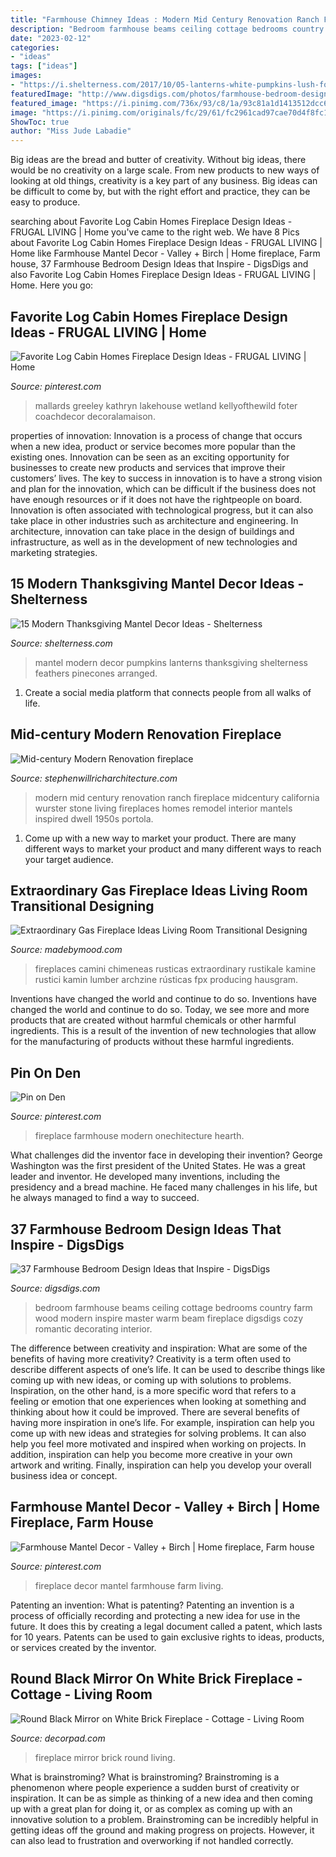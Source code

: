 ```yaml
---
title: "Farmhouse Chimney Ideas : Modern Mid Century Renovation Ranch Fireplace Midcentury California Wurster Stone Living Fireplaces Homes Remodel Interior Mantels Inspired Dwell 1950s Portola"
description: "Bedroom farmhouse beams ceiling cottage bedrooms country farm wood modern inspire master warm beam fireplace digsdigs cozy romantic decorating interior"
date: "2023-02-12"
categories:
- "ideas"
tags: ["ideas"]
images:
- "https://i.shelterness.com/2017/10/05-lanterns-white-pumpkins-lush-foliage-for-a-neutrla-modern-mantel.jpg"
featuredImage: "http://www.digsdigs.com/photos/farmhouse-bedroom-design-ideas-that-inspire-31.jpg"
featured_image: "https://i.pinimg.com/736x/93/c8/1a/93c81a1d1413512dcc68971fc1fa5850.jpg"
image: "https://i.pinimg.com/originals/fc/29/61/fc2961cad97cae70d4f8fc17585075a6.jpg"
ShowToc: true
author: "Miss Jude Labadie"
---
```



Big ideas are the bread and butter of creativity. Without big ideas, there would be no creativity on a large scale. From new products to new ways of looking at old things, creativity is a key part of any business. Big ideas can be difficult to come by, but with the right effort and practice, they can be easy to produce.

	

		
searching about Favorite Log Cabin Homes Fireplace Design Ideas - FRUGAL LIVING | Home you've came to the right web. We have 8 Pics about Favorite Log Cabin Homes Fireplace Design Ideas - FRUGAL LIVING | Home like Farmhouse Mantel Decor - Valley + Birch | Home fireplace, Farm house, 37 Farmhouse Bedroom Design Ideas that Inspire - DigsDigs and also Favorite Log Cabin Homes Fireplace Design Ideas - FRUGAL LIVING | Home. Here you go:
		
    
## Favorite Log Cabin Homes Fireplace Design Ideas - FRUGAL LIVING | Home

<img loading=lazy src="https://i.pinimg.com/originals/84/28/bb/8428bb16ee0de10ea5069393e8f54342.jpg" onerror="this.onerror=null;this.src='https://tse1.mm.bing.net/th?id=OIP.ZwiIn9HZuQIFUvgDet_CvAHaKF&amp;pid=15.1';" alt="Favorite Log Cabin Homes Fireplace Design Ideas - FRUGAL LIVING | Home">

_Source: pinterest.com_

>mallards greeley kathryn lakehouse wetland kellyofthewild foter coachdecor decoralamaison. 

	

properties of innovation:
Innovation is a process of change that occurs when a new idea, product or service becomes more popular than the existing ones. Innovation can be seen as an exciting opportunity for businesses to create new products and services that improve their customers’ lives. The key to success in innovation is to have a strong vision and plan for the innovation, which can be difficult if the business does not have enough resources or if it does not have the rightpeople on board.
Innovation is often associated with technological progress, but it can also take place in other industries such as architecture and engineering. In architecture, innovation can take place in the design of buildings and infrastructure, as well as in the development of new technologies and marketing strategies.

    
## 15 Modern Thanksgiving Mantel Decor Ideas - Shelterness

<img loading=lazy src="https://i.shelterness.com/2017/10/05-lanterns-white-pumpkins-lush-foliage-for-a-neutrla-modern-mantel.jpg" onerror="this.onerror=null;this.src='https://tse1.mm.bing.net/th?id=OIP.5gDpIWaSNWEvLRWPj2lb7AHaIu&amp;pid=15.1';" alt="15 Modern Thanksgiving Mantel Decor Ideas - Shelterness">

_Source: shelterness.com_

>mantel modern decor pumpkins lanterns thanksgiving shelterness feathers pinecones arranged. 

	

1. Create a social media platform that connects people from all walks of life. 

    
## Mid-century Modern Renovation Fireplace

<img loading=lazy src="https://stephenwillricharchitecture.com/wp-content/uploads/2015/05/modern-fireplace.jpg" onerror="this.onerror=null;this.src='https://tse3.mm.bing.net/th?id=OIP.dt0zFK0BtuscxSMTkTdtIwHaE7&amp;pid=15.1';" alt="Mid-century Modern Renovation fireplace">

_Source: stephenwillricharchitecture.com_

>modern mid century renovation ranch fireplace midcentury california wurster stone living fireplaces homes remodel interior mantels inspired dwell 1950s portola. 

	

1. Come up with a new way to market your product. There are many different ways to market your product and many different ways to reach your target audience.

    
## Extraordinary Gas Fireplace Ideas Living Room Transitional Designing

<img loading=lazy src="https://madebymood.com/wp-content/uploads/2018/06/Other-gas-fireplace-ideas-Living-Room-Traditional-with-coffered-ceiling-craftsman-living-room-768x658.jpg" onerror="this.onerror=null;this.src='https://tse3.mm.bing.net/th?id=OIP.DaDBiTZ9rzOW89WDwAMtmAHaGW&amp;pid=15.1';" alt="Extraordinary Gas Fireplace Ideas Living Room Transitional Designing">

_Source: madebymood.com_

>fireplaces camini chimeneas rusticas extraordinary rustikale kamine rustici kamin lumber archzine rústicas fpx producing hausgram. 

	

Inventions have changed the world and continue to do so.
Inventions have changed the world and continue to do so. Today, we see more and more products that are created without harmful chemicals or other harmful ingredients. This is a result of the invention of new technologies that allow for the manufacturing of products without these harmful ingredients.

    
## Pin On Den

<img loading=lazy src="https://i.pinimg.com/originals/fc/29/61/fc2961cad97cae70d4f8fc17585075a6.jpg" onerror="this.onerror=null;this.src='https://tse2.mm.bing.net/th?id=OIP.JK8oaQ3SZmadEDUf1P1tFQHaKb&amp;pid=15.1';" alt="Pin on Den">

_Source: pinterest.com_

>fireplace farmhouse modern onechitecture hearth. 

	

What challenges did the inventor face in developing their invention?
George Washington was the first president of the United States. He was a great leader and inventor. He developed many inventions, including the presidency and a bread machine. He faced many challenges in his life, but he always managed to find a way to succeed.

    
## 37 Farmhouse Bedroom Design Ideas That Inspire - DigsDigs

<img loading=lazy src="http://www.digsdigs.com/photos/farmhouse-bedroom-design-ideas-that-inspire-31.jpg" onerror="this.onerror=null;this.src='https://tse1.mm.bing.net/th?id=OIP.2XvDGyymkOkaJFU8d8dp9QHaKt&amp;pid=15.1';" alt="37 Farmhouse Bedroom Design Ideas that Inspire - DigsDigs">

_Source: digsdigs.com_

>bedroom farmhouse beams ceiling cottage bedrooms country farm wood modern inspire master warm beam fireplace digsdigs cozy romantic decorating interior. 

	

The difference between creativity and inspiration: What are some of the benefits of having more creativity?
Creativity is a term often used to describe different aspects of one’s life. It can be used to describe things like coming up with new ideas, or coming up with solutions to problems. Inspiration, on the other hand, is a more specific word that refers to a feeling or emotion that one experiences when looking at something and thinking about how it could be improved.
There are several benefits of having more inspiration in one’s life. For example, inspiration can help you come up with new ideas and strategies for solving problems. It can also help you feel more motivated and inspired when working on projects. In addition, inspiration can help you become more creative in your own artwork and writing. Finally, inspiration can help you develop your overall business idea or concept.

    
## Farmhouse Mantel Decor - Valley + Birch | Home Fireplace, Farm House

<img loading=lazy src="https://i.pinimg.com/736x/93/c8/1a/93c81a1d1413512dcc68971fc1fa5850.jpg" onerror="this.onerror=null;this.src='https://tse4.mm.bing.net/th?id=OIP.PyaT7jcpFbS_wkjxRXKYbAHaJ3&amp;pid=15.1';" alt="Farmhouse Mantel Decor - Valley + Birch | Home fireplace, Farm house">

_Source: pinterest.com_

>fireplace decor mantel farmhouse farm living. 

	

Patenting an invention: What is patenting?
Patenting an invention is a process of officially recording and protecting a new idea for use in the future. It does this by creating a legal document called a patent, which lasts for 10 years. Patents can be used to gain exclusive rights to ideas, products, or services created by the inventor.

    
## Round Black Mirror On White Brick Fireplace - Cottage - Living Room

<img loading=lazy src="https://cdn.decorpad.com/photos/2019/01/14/white-brick-fireplace-with-round-black-mirror.jpg" onerror="this.onerror=null;this.src='https://tse1.mm.bing.net/th?id=OIP.lwfPYvecEkBgUAngiVFXnwHaLH&amp;pid=15.1';" alt="Round Black Mirror on White Brick Fireplace - Cottage - Living Room">

_Source: decorpad.com_

>fireplace mirror brick round living. 

	

What is brainstroming?
What is brainstroming? Brainstroming is a phenomenon where people experience a sudden burst of creativity or inspiration. It can be as simple as thinking of a new idea and then coming up with a great plan for doing it, or as complex as coming up with an innovative solution to a problem. Brainstroming can be incredibly helpful in getting ideas off the ground and making progress on projects. However, it can also lead to frustration and overworking if not handled correctly.

